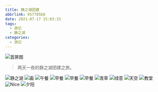 ```yaml
---
title: 静之湖团建
abbrlink: 957705b8
date: 2021-07-17 15:03:33
tags:
  - 游记
  - 静之湖
categories:
  - 游记
---
```


![首屏图](https://z3.ax1x.com/2021/10/28/5LwvLR.jpg)

<!-- more -->

> 两天一夜的静之湖团建之旅。

![静之湖](https://z3.ax1x.com/2021/10/28/5LwqWF.jpg)
![画](https://z3.ax1x.com/2021/10/28/5LwXQJ.jpg)
![午餐](https://z3.ax1x.com/2021/10/28/5LwLz4.jpg)
![早餐](https://z3.ax1x.com/2021/10/28/5Lwjy9.jpg)
![早餐](https://z3.ax1x.com/2021/10/28/5Lwze1.jpg)
![早餐](https://z3.ax1x.com/2021/10/28/5L0Sdx.jpg)
![青草](https://z3.ax1x.com/2021/10/28/5L07nA.jpg)
![绿意](https://z3.ax1x.com/2021/10/28/5L0I6H.jpg)
![天空](https://z3.ax1x.com/2021/10/28/5L0H0I.jpg)
![教堂](https://z3.ax1x.com/2021/10/28/5L0oXd.jpg)
![Nice](https://z3.ax1x.com/2021/10/28/5L0b7t.jpg)
![夕阳](https://z3.ax1x.com/2021/10/28/5L0LAP.jpg)
